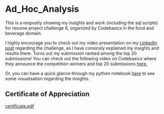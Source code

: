 # Ad_Hoc_Analysis
This is a resposity showing my insights and work (including the sql scripts) for resume project challenge 6, organized by Codebasics  in the food and beverage domain.

I highly encourage you to check out my video presentation on my [LinkedIn post](https://www.linkedin.com/feed/update/urn:li:activity:7086409369705197569/) regarding the challenge, as I have consicely explained my insights and results there. Turns out my submission ranked among the top 20 submissions! You can check out the following video on Codebasics where they announce the competition winners and top 20 submissions [here.](https://www.youtube.com/watch?v=jahO4DDS2LY&t=907s) 

Or, you can have a quick glance through my python notebook [here](https://www.kaggle.com/code/calvinjohnshaji/visualisations-for-resume-project-challenge-6) to see some visualisation regarding the insights.

## Certificate of Appreciation
[certificate.pdf](https://github.com/CalvinJohn99/Ad_Hoc_Analysis/files/12390068/certificate.pdf)

